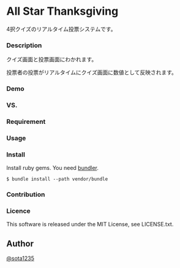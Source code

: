 All Star Thanksgiving
====

4択クイズのリアルタイム投票システムです。

### Description

クイズ画面と投票画面にわかれます。

投票者の投票がリアルタイムにクイズ画面に数値として反映されます。

### Demo

### VS.

### Requirement

### Usage

### Install

Install ruby gems. You need [bundler](https://github.com/bundler/bundler).

```
$ bundle install --path vendor/bundle
```

### Contribution

### Licence

This software is released under the MIT License, see LICENSE.txt.

## Author

[@sota1235](https://github.com/sota1235)
